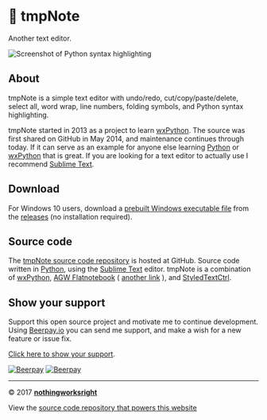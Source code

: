 # 📓 tmpNote  

Another text editor.  

![Screenshot of Python syntax highlighting](https://raw.githubusercontent.com/wiki/nothingworksright/tmpNote/tmpNote_screenshot_pythonSyntaxHighlighting.png)  

## About  

tmpNote is a simple text editor with undo/redo, cut/copy/paste/delete, select all, word wrap, line numbers, folding symbols, and Python syntax highlighting.  

tmpNote started in 2013 as a project to learn [wxPython](http://www.wxpython.org/). The source was first shared on GitHub in May 2014, and maintenance continues through today. If it can serve as an example for anyone else learning [Python](https://www.python.org/) or [wxPython](http://www.wxpython.org/) that is great. If you are looking for a text editor to actually use I recommend [Sublime Text](http://www.sublimetext.com/).  

## Download  

For Windows 10 users, download a [prebuilt Windows executable file](https://github.com/nothingworksright/tmpNote/releases/download/v0.0.1/tmpNote.exe) from the [releases](https://github.com/nothingworksright/tmpNote/releases) (no installation required).  

## Source code  

The [tmpNote source code repository](https://github.com/nothingworksright/tmpNote) is hosted at GitHub. Source code written in [Python](https://www.python.org/), using the [Sublime Text](http://www.sublimetext.com/) editor. tmpNote is a combination of [wxPython](http://www.wxpython.org/), [AGW Flatnotebook](http://svn.wxwidgets.org/svn/wx/wxPython/3rdParty/AGW/agw/flatnotebook.py) ( [another link](https://docs.wxpython.org/wx.lib.agw.flatnotebook.html#module-wx.lib.agw.flatnotebook) ), and [StyledTextCtrl](https://docs.wxpython.org/wx.stc.StyledTextCtrl.html#wx.stc.StyledTextCtrl).  

## Show your support  

Support this open source project and motivate me to continue development. Using [Beerpay.io](https://beerpay.io/nothingworksright/tmpNote?focus=wish) you can send me support, and make a wish for a new feature or issue fix.  

[Click here to show your support](https://beerpay.io/nothingworksright/tmpNote?focus=wish).  

[![Beerpay](https://beerpay.io/nothingworksright/tmpNote/badge.svg?style=beer-square)](https://beerpay.io/nothingworksright/tmpNote)  [![Beerpay](https://beerpay.io/nothingworksright/tmpNote/make-wish.svg?style=flat-square)](https://beerpay.io/nothingworksright/tmpNote?focus=wish)  

___

© 2017 [__nothingworksright__](https://github.com/nothingworksright)  

View the [source code repository that powers this website](https://github.com/nothingworksright/tmpnote_website)  
